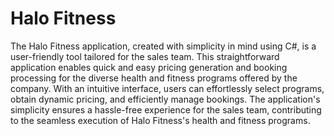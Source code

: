 # Halo Fitness
The Halo Fitness application, created with simplicity in mind using C#, is a user-friendly tool tailored for the sales team. This straightforward application enables quick and easy pricing generation and booking processing for the diverse health and fitness programs offered by the company. With an intuitive interface, users can effortlessly select programs, obtain dynamic pricing, and efficiently manage bookings. The application's simplicity ensures a hassle-free experience for the sales team, contributing to the seamless execution of Halo Fitness's health and fitness programs.
 
